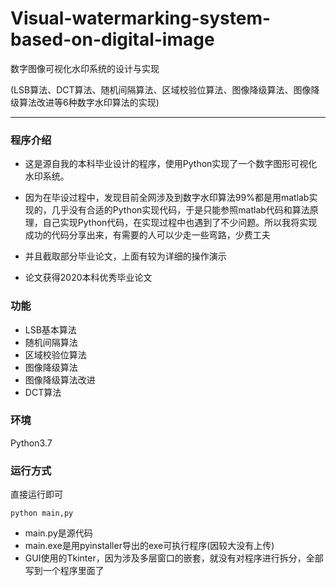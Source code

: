 # Visual-watermarking-system-based-on-digital-image
数字图像可视化水印系统的设计与实现

(LSB算法、DCT算法、随机间隔算法、区域校验位算法、图像降级算法、图像降级算法改进等6种数字水印算法的实现)

---





### 程序介绍

* 这是源自我的本科毕业设计的程序，使用Python实现了一个数字图形可视化水印系统。

* 因为在毕设过程中，发现目前全网涉及到数字水印算法99%都是用matlab实现的，几乎没有合适的Python实现代码，于是只能参照matlab代码和算法原理，自己实现Python代码，在实现过程中也遇到了不少问题。所以我将实现成功的代码分享出来，有需要的人可以少走一些弯路，少费工夫

* 并且截取部分毕业论文，上面有较为详细的操作演示

* 论文获得2020本科优秀毕业论文



### 功能

* LSB基本算法
* 随机间隔算法
* 区域校验位算法
* 图像降级算法
* 图像降级算法改进
* DCT算法



### 环境

Python3.7



### 运行方式

直接运行即可

```
python main,py
```

* main.py是源代码
* main.exe是用pyinstaller导出的exe可执行程序(因较大没有上传)
* GUI使用的Tkinter，因为涉及多层窗口的嵌套，就没有对程序进行拆分，全部写到一个程序里面了




